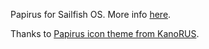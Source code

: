 Papirus for Sailfish OS. More info [here](https://github.com/fravaccaro/themepacksupport-sailfishos/wiki/Get-started).

Thanks to [Papirus icon theme from KanoRUS](http://kanorus.deviantart.com/art/Papirus-icon-theme-539033710).
